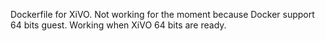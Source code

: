 Dockerfile for XiVO. Not working for the moment because Docker support 64 bits guest. Working when XiVO 64 bits are ready.
